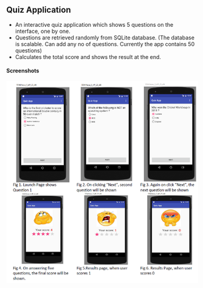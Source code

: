 ##  Quiz Application ## 
* An interactive quiz application which shows 5 questions on the interface, one by one.
* Questions are retrieved randomly from SQLite database. (The database is scalable. Can
  add any no of questions. Currently the app contains 50 questions)
* Calculates the total score and shows the result at the end.

#### Screenshots ####

![Alt text](quizapp.png?raw=true "Title")
